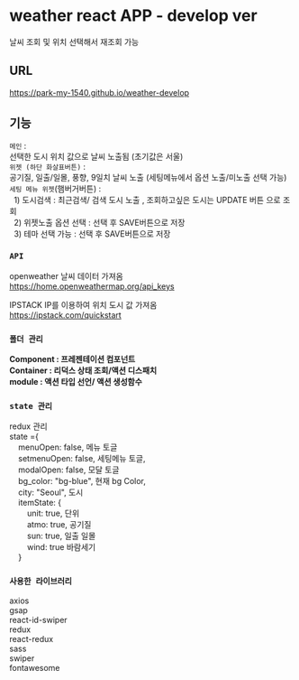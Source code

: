 # weather react APP - develop ver

날씨 조회 및 위치 선택해서 재조회 가능

## URL
https://park-my-1540.github.io/weather-develop

## 기능

`메인` : <br/>선택한 도시 위치 값으로 날씨 노출됨 (초기값은 서울) <BR/>
`위젯 (하단 화살표버튼)` : <br/>공기질, 일출/일몰, 풍향, 9일치 날씨 노출 (세팅메뉴에서 옵션 노출/미노출 선택 가능)<br/>
`세팅 메뉴 위젯`(햄버거버튼) : <br/>
&nbsp;&nbsp;1) 도시검색 : 최근검색/ 검색 도시 노출 , 조회하고싶은 도시는 UPDATE 버튼 으로 조회 <BR/>
&nbsp;&nbsp;2) 위젯노출 옵션 선택 : 선택 후 SAVE버튼으로 저장<BR/>
&nbsp;&nbsp;3) 테마 선택 가능 : 선택 후 SAVE버튼으로 저장<BR/>

### `API`

openweather 날씨 데이터 가져옴 <br/>
https://home.openweathermap.org/api_keys

IPSTACK IP를 이용하여 위치 도시 값 가져옴<br/>
https://ipstack.com/quickstart

### `폴더 관리`
**Component : 프레젠테이션 컴포넌트**<br/>
**Container : 리덕스 상태 조회/액션 디스패치**<br/>
**module : 액션 타입 선언/ 액션 생성함수**

### `state 관리`
redux 관리<br/>
state ={<br/>
  &nbsp;&nbsp;&nbsp;&nbsp;menuOpen: false, 메뉴 토글 <Br/>
  &nbsp;&nbsp;&nbsp;&nbsp;setmenuOpen: false, 세팅메뉴 토글,<Br/>
  &nbsp;&nbsp;&nbsp;&nbsp;modalOpen: false,  모달 토글<Br/>
  &nbsp;&nbsp;&nbsp;&nbsp;bg_color: "bg-blue", 현재 bg Color,<Br/>
  &nbsp;&nbsp;&nbsp;&nbsp;city: "Seoul", 도시 <Br/>
  &nbsp;&nbsp;&nbsp;&nbsp;itemState: {<Br/>
    &nbsp;&nbsp;&nbsp;&nbsp;&nbsp;&nbsp;&nbsp;&nbsp;unit: true, 단위<Br/>
    &nbsp;&nbsp;&nbsp;&nbsp;&nbsp;&nbsp;&nbsp;&nbsp;atmo: true, 공기질<Br/>
    &nbsp;&nbsp;&nbsp;&nbsp;&nbsp;&nbsp;&nbsp;&nbsp;sun: true, 일출 일몰<Br/>
   &nbsp;&nbsp;&nbsp;&nbsp;&nbsp;&nbsp;&nbsp;&nbsp;wind: true 바람세기<Br/>
   &nbsp;&nbsp;&nbsp;&nbsp;}<Br/>


### `사용한 라이브러리`
axios<br/>
gsap<br/>
react-id-swiper<br/>
redux<br/>
react-redux<br/>
sass<br/>
swiper<br/>
fontawesome

